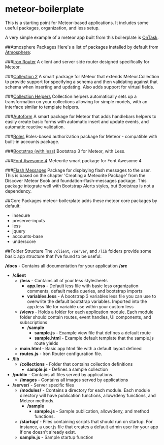 meteor-boilerplate
==================

This is a starting point for Meteor-based applications. It includes some useful packages, organization, and less setup.

A very simple example of a meteor app built from this boilerplate is [OnTask](https://github.com/patrickocoffeyo/ontask).

##Atmosphere Packages
Here's a list of packages installed by default from [Atmosphere](http://atmosphere.meteor.com):

###[Iron Router](https://github.com/EventedMind/iron-router)
A client and server side router designed specifically for Meteor.

###[Collection 2](https://github.com/aldeed/meteor-collection2)
A smart package for Meteor that extends Meteor.Collection to provide support for specifying a schema and then validating against that schema when inserting and updating. Also adds support for virtual fields.

###[Collection Helpers](https://github.com/dburles/meteor-collection-helpers)
Collection helpers automatically sets up a transformation on your collections allowing for simple models, with an interface similar to template helpers.

###[Autoform](https://github.com/aldeed/meteor-autoform)
A smart package for Meteor that adds handlebars helpers to easily create basic forms with automatic insert and update events, and automatic reactive validation.

###[Roles](https://github.com/alanning/meteor-roles)
Roles-based authorization package for Meteor - compatible with built-in accounts package.

###[Bootstrap (with less)](https://github.com/eprochasson/bootstrap3-less)
Bootstrap 3 for Meteor, with Less.

###[Font Awesome 4](https://github.com/michaelbishop/meteor-font-awesome-4)
Meteorite smart package for Font Awesome 4

###[Flash Messages](https://github.com/camilosw/flash-messages)
Package for displaying flash messages to the user. This is based on the chapter 'Creating a Meteorite Package' from the Discover Meteor Book and foundation-flash-messages package. This package integrate well with Bootstrap Alerts styles, but Bootstrap is not a dependency.


##Core Packages
meteor-boilerplate adds these meteor core packages by default:

 - insecure
 - preserve-inputs
 - less
 - jquery
 - accounts-base
 - underscore

##Folder Structure
The <code>/client</code>, <code>/server</code>, and <code>/lib</code> folders provide some basic app structure that I've found to be useful:

**/docs** - Contains all documentation for your application
**/src**
 - **/client**
   - **/less** - Contains all of your less stylesheets
     - **app.less** - Default less file with basic less organization comments, default media queries, and bootstrap imports
     - **variables.less** - A bootstrap 3 variables less file you can use to overwrite the default bootstrap variables. Imported into the app.less file for variable use within your custom less
   - **/views** - Holds a folder for each application module. Each module folder should contain routes, event handles, UI components, and subscriptions
     - **/sample**
       - **sample.js** - Example view file that defines a default route
       - **sample.html** - Example default template that the sample.js route yields
   - **main.html** - Basic app html file with a default layout defined
   - **routes.js** - Iron Router configuration file.
 - **/lib**
   - **/collections** - Folder that contains collection definitions
     - **sample.js** - Defines a sample collection
 - **/public** - Contains all files served by applications.
   - **/images** - Contains all images served by applications
 - **/server/** - Server specific files
   - **/modules/** - Contains a directory for each module. Each module directory will have publication functions, allow/deny functions, and Meteor methods.
     - **/sample**
       - **sample.js** - Sample publication, allow/deny, and method functions.
   - **/startup/** - Files containing scripts that should run on startup. For instance, a user.js file that creates a default admin user for your app if one doesn't already exist.
    - **sample.js** - Sample startup function
